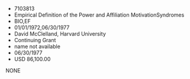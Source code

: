 * 7103813
* Empirical Definition of the Power and Affiliation MotivationSyndromes
* BIO,EF
* 01/01/1972,06/30/1977
* David McClelland, Harvard University
* Continuing Grant
*   name not available
* 06/30/1977
* USD 86,100.00

NONE